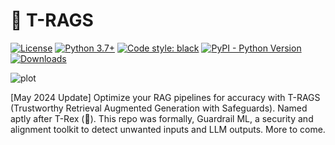 # 🦖 T-RAGS
[![License](https://img.shields.io/badge/License-Apache_2.0-blue.svg)](https://opensource.org/licenses/Apache-2.0)
[![Python 3.7+](https://img.shields.io/badge/python-3.7+-blue.svg)](https://www.python.org/downloads/release/python-370/)
[![Code style: black](https://img.shields.io/badge/code%20style-black-000000.svg)](https://github.com/psf/black)
[![PyPI - Python Version](https://img.shields.io/pypi/v/llm-guard)](https://pypi.org/project/guardrail-ml)
[![Downloads](https://static.pepy.tech/badge/guardrail-ml)](https://pepy.tech/project/guardrail-ml)

![plot](./static/images/guardrail_v5.png)


[May 2024 Update] Optimize your RAG pipelines for accuracy with T-RAGS (Trustworthy Retrieval Augmented Generation with Safeguards). Named aptly after T-Rex (🦖). This repo was formally, Guardrail ML, a security and alignment toolkit to detect unwanted inputs and LLM outputs. More to come.

